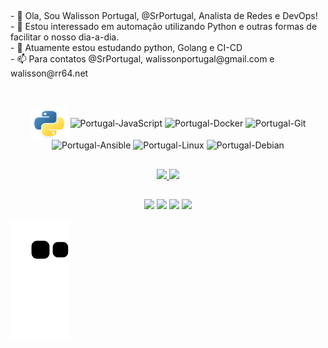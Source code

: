 ##

<div>
  - 👋 Ola, Sou Walisson Portugal, @SrPortugal, Analista de Redes e DevOps!<br>
  - 👀 Estou interessado em automação utilizando Python e outras formas de facilitar o nosso dia-a-dia.<br>
  - 🌱 Atuamente estou estudando python, Golang e CI-CD<br>
  - 📫 Para contatos @SrPortugal, walissonportugal@gmail.com e walisson@rr64.net<br>
</div>

##

<div align="center" style="display: inline_block"><br>
  <!-- https://devicon.dev/ -->
  <img align="center" alt="Portugal-Python" height="50" width="60" src="https://raw.githubusercontent.com/devicons/devicon/master/icons/python/python-original.svg">
  <img align="center" alt="Portugal-JavaScript" height="50" width="60" src="https://cdn.jsdelivr.net/gh/devicons/devicon/icons/javascript/javascript-original.svg">
<!--   <img align="center" alt="Portugal-TypeScript" height="50" width="60" src="https://cdn.jsdelivr.net/gh/devicons/devicon/icons/typescript/typescript-original.svg"> -->
<!--   <img align="center" alt="Portugal-Node" height="50" width="60" src="https://cdn.jsdelivr.net/gh/devicons/devicon/icons/nodejs/nodejs-original.svg"> -->
  <img align="center" alt="Portugal-Docker" height="70" width="80" <img src="https://cdn.jsdelivr.net/gh/devicons/devicon/icons/docker/docker-original.svg">
  <img align="center" alt="Portugal-Git" height="50" width="60" src="https://cdn.jsdelivr.net/gh/devicons/devicon/icons/git/git-original.svg">
  <img align="center" alt="Portugal-Ansible" height="50" width="60" src="https://cdn.jsdelivr.net/gh/devicons/devicon/icons/ansible/ansible-original.svg">
  <img align="center" alt="Portugal-Linux" height="50" width="60" src="https://cdn.jsdelivr.net/gh/devicons/devicon/icons/linux/linux-original.svg">
  <img align="center" alt="Portugal-Debian" height="50" width="60" src="https://cdn.jsdelivr.net/gh/devicons/devicon/icons/debian/debian-original.svg">
</div>

## 

<div align="center">
  <a href="https://github.com/SrPortugal">
  <img height="150em" src="https://github-readme-stats.vercel.app/api?username=SrPortugal&show_icons=true&theme=tokyonight&include_all_commits=true&count_private=true"/>
  <img height="150em" src="https://github-readme-stats.vercel.app/api/top-langs/?username=SrPortugal&layout=compact&langs_count=7&theme=tokyonight"/>
</div>


##
  
<div align="center">
    <a href="https://www.instagram.com/srportugal" target="_blank"><img src="https://img.shields.io/badge/-Instagram-%23E4405F?style=for-the-badge&logo=instagram&logoColor=white" target="_blank"></a>
    <a href = "mailto:contatowalissonportugal@gmail.com"><img src="https://img.shields.io/badge/-Gmail-%23333?style=for-the-badge&logo=gmail&logoColor=white" target="_blank"></a>
    <a href = "mailto:contatowalisson@rr64.net"><img src="https://img.shields.io/badge/-Gmail-%23333?style=for-the-badge&logo=gmail&logoColor=white" target="_blank"></a>
    <a href="https://www.linkedin.com/in/walisson-portugal-214b4bb6/" target="_blank"><img src="https://img.shields.io/badge/-LinkedIn-%230077B5?style=for-the-badge&logo=linkedin&logoColor=white" target="_blank"></a>     
</div>

![snake gif](https://github.com/SrPortugal/SrPortugal/blob/output/github-contribution-grid-snake.svg)

